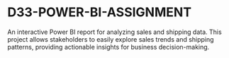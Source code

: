 # D33-POWER-BI-ASSIGNMENT
An interactive Power BI report for analyzing sales and shipping data. This project allows stakeholders to easily explore sales trends and shipping patterns, providing actionable insights for business decision-making.
